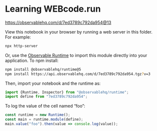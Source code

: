 # Learning WEBcode.run

https://observablehq.com/d/7ed3789c792da954@13

View this notebook in your browser by running a web server in this folder. For
example:

~~~sh
npx http-server
~~~

Or, use the [Observable Runtime](https://github.com/observablehq/runtime) to
import this module directly into your application. To npm install:

~~~sh
npm install @observablehq/runtime@5
npm install https://api.observablehq.com/d/7ed3789c792da954.tgz?v=3
~~~

Then, import your notebook and the runtime as:

~~~js
import {Runtime, Inspector} from "@observablehq/runtime";
import define from "7ed3789c792da954";
~~~

To log the value of the cell named “foo”:

~~~js
const runtime = new Runtime();
const main = runtime.module(define);
main.value("foo").then(value => console.log(value));
~~~
